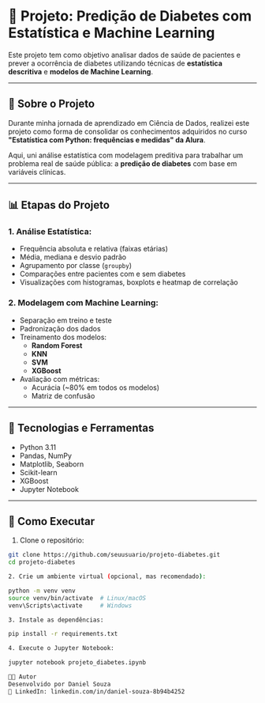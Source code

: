 # 🧠 Projeto: Predição de Diabetes com Estatística e Machine Learning

Este projeto tem como objetivo analisar dados de saúde de pacientes e prever a ocorrência de diabetes utilizando técnicas de **estatística descritiva** e **modelos de Machine Learning**.

---

## 📌 Sobre o Projeto

Durante minha jornada de aprendizado em Ciência de Dados, realizei este projeto como forma de consolidar os conhecimentos adquiridos no curso **"Estatística com Python: frequências e medidas" da Alura**. 

Aqui, uni análise estatística com modelagem preditiva para trabalhar um problema real de saúde pública: a **predição de diabetes** com base em variáveis clínicas.

---

## 📊 Etapas do Projeto

### 1. Análise Estatística:
- Frequência absoluta e relativa (faixas etárias)
- Média, mediana e desvio padrão
- Agrupamento por classe (`groupby`)
- Comparações entre pacientes com e sem diabetes
- Visualizações com histogramas, boxplots e heatmap de correlação

### 2. Modelagem com Machine Learning:
- Separação em treino e teste
- Padronização dos dados
- Treinamento dos modelos:
  - **Random Forest**
  - **KNN**
  - **SVM**
  - **XGBoost**
- Avaliação com métricas:
  - Acurácia (~80% em todos os modelos)
  - Matriz de confusão

---

## 🧠 Tecnologias e Ferramentas

- Python 3.11
- Pandas, NumPy
- Matplotlib, Seaborn
- Scikit-learn
- XGBoost
- Jupyter Notebook

---

## 🧪 Como Executar

1. Clone o repositório:

```bash
git clone https://github.com/seuusuario/projeto-diabetes.git
cd projeto-diabetes

2. Crie um ambiente virtual (opcional, mas recomendado):

python -m venv venv
source venv/bin/activate  # Linux/macOS
venv\Scripts\activate     # Windows

3. Instale as dependências:

pip install -r requirements.txt

4. Execute o Jupyter Notebook:

jupyter notebook projeto_diabetes.ipynb

🧑‍💻 Autor
Desenvolvido por Daniel Souza
💼 LinkedIn: linkedin.com/in/daniel-souza-8b94b4252
